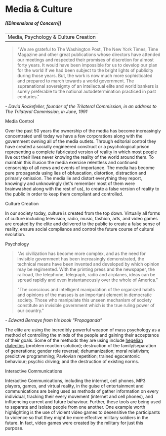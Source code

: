 # Media & Culture
##### [[Dimensions of Concern]]

|   |
|---|
|Media, Psychology & Culture Creation|

> "We are grateful to The Washington Post, The New York Times, Time Magazine and other great publications whose directors have attended our meetings and respected their promises of discretion for almost forty years. It would have been impossible for us to develop our plan for the world if we had been subject to the bright lights of publicity during those years. But, the work is now much more sophisticated and prepared to march towards a world government. The supranational sovereignty of an intellectual elite and world bankers is surely preferable to the national autodetermination practiced in past centuries."

_- David Rockefeller, founder of the Trilateral Commission, in an address to The Trilateral Commission, in June, 1991_

Media Control

Over the past 50 years the ownership of the media has become increasingly concentrated until today we have a few corporations along with the government owning all of the media outlets. Through editorial control they have created a socially engineered construct or a psychological prison representing a complete fabricated version of reality in which most people live out their lives never knowing the reality of the world around them. To maintain this illusion the media exercise relentless and continued censorship of all news and events of importance. The media has become pure propaganda using lies of obfuscation, distortion, distraction and primarly omission. The media lie and distort everything they report, knowingly and unknowingly (let's remember most of them were brainwashed along with the rest of us), to create a false version of reality to the public in order to keep them compliant and controlled.

Culture Creation

In our society today, culture is created from the top down. Virtually all forms of culture including television, radio, music, fashion, arts, and video games are created by the elite and delivered to the public to create a false sense of reality, ensure social compliance and control the future course of cultural evolution.

Psychology

> "As civilization has become more complex, and as the need for invisible government has been increasingly demonstrated, the technical means have been invented and developed by which opinion may be regimented. With the printing press and the newspaper, the railroad, the telephone, telegraph, radio and airplanes, ideas can be spread rapidly and even instantaneously over the whole of America."  
>   
> "The conscious and intelligent manipulation of the organized habits and opinions of the masses is an important element in democratic society. Those who manipulate this unseen mechanism of society constitute an invisible government which is the true ruling power of our country."

_- Edward Bernays from his book "Propaganda"_

The elite are using the incredibly powerful weapon of mass psychology as a method of controlling the minds of the people and gaining their acceptance of their goals. Some of the methods they are using include [hegelian dialectics](https://web.archive.org/web/20081029171416/http://www.amerikanexpose.com/hegel/ "Simply put, Hegelian Dialectic is how government leaders control and manipulate us into doing what they want us to do. The Hegelian dialectic is the framework for guiding our thoughts and actions into conflicts that lead us to a predetermined solution.") (problem reaction solution); destruction of the family/separation of generations; gender role reversal; dehumanization; moral relativism; predictive programming; Pavlovian repetition; trained egocentonic behaviour; psychic driving; and the destruction of existing norms.

Interactive Communications

Interactive Communications, including the internet, cell phones, MP3 players, games, and virtual reality, in the guise of entertainment and communications are being used as methods of gather information on every individual, tracking their every movement (internet and cell phones), and influencing current and future bahaviour. Further, these tools are being used to separate and isolate people from one another. One example worth highlighting is the use of violent video games to desensitive the participants to violence so that they might be more effective military soldiers in the future. In fact, video games were created by the military for just this purpose.